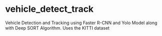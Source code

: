 # vehicle_detect_track
Vehicle Detection and Tracking using Faster R-CNN and Yolo Model along with Deep SORT Algorithm. Uses the KITTI dataset
